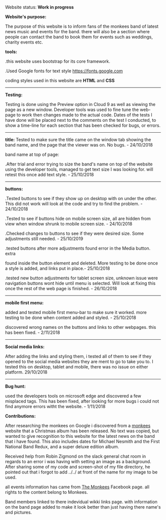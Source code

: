 Website status: <strong>Work in progress</strong>


<strong>Website's purpose:</strong>

The purpose of this website is to inform fans of the monkees band of latest news
music and events for the band. there will also be a section where people can
contact the band to book them for events such as weddings, charity events etc.


<strong>tools:</strong>

.this website uses bootstrap for its core framework.

.Used Google fonts for text style https://fonts.google.com

coding styles used in this website are <strong>HTML</strong> and <strong>CSS</strong>

--------------------------------------------------------------------------------

<strong>Testing:</strong>

Testing is done using the Preview option in Cloud 9 as well as viewing the page 
as a new window. Developer tools was used to fine tune the web-page to work then
changes made to the actual code. Dates of the tests I have done will be placed
next to the comments on the test I conducted, to show a time-line for each section
that has been checked for bugs, or errors.

--------------------------------------------------------------------------------

<strong>title:</strong>
Tested to make sure the title came on the window tab showing the band name, and
the page that the viewer was on. No bugs. - 24/10/2018

band name at top of page:

.After trial and error trying to size the band's name on top of the website
 using the developer tools, managed to get text size I was looking for. will 
 retest this once add text style. - 25/10/2018

--------------------------------------------------------------------------------

<strong>buttons:</strong>

.Tested buttons to see if they show up on desktop with on under the other. This 
 did not work will look at the code and try to find the problem. - 24/10/2018

.Tested to see if buttons hide on mobile screen size, all are hidden from view 
 when window shrunk to mobile screen size. - 24/10/2018 

.Checked changes to buttons to see if they were desired size. Some adjustments
 still needed. - 25/10/2019
 
.tested buttons after more adjustments found error in the Media button. extra 
 </p> found inside the button element and deleted. More testing to be done once
 a style is added, and links put in place.- 25/10/2018
 
.tested new button adjustments for tablet screen size, unknown issue were 
 navigation buttons wont hide until menu is selected. Will look at fixing this 
 once the rest of the web page is finished. - 26/10/2018
 
--------------------------------------------------------------------------------
 
<strong>mobile first menu:</strong>
 
 added and tested mobile first menu-bar to make sure it worked. more testing to 
 be done when content added and styled. - 25/10/2018
 
 discovered wrong names on the buttons and links to other webpages. this has
 been fixed. - 2/11/2018
 
--------------------------------------------------------------------------------

<strong>Social media links:</strong>

After adding the links and styling them, i tested all of them to see if they
opened to the social media websites they are ment to go to take you to. I tested
this on desktop, tablet and mobile, there was no issue on either platform. 29/10/2018
 
--------------------------------------------------------------------------------

<strong>Bug hunt:</strong>

used the developers tools on microsoft edge and discovered a few misplaced tags.
This has been fixed, after looking for more bugs i could not find anymore errors
witht the website. - 1/11/2018
 
<strong>Contributions:</strong>
 
After researching the monkees on Google i discovered from a <a href="https://www
.monkees.com/news?page=1">monkees</a> website that a Christmas album has been released.
No text was copied, but wanted to give recognition to this website for the
latest news on the band that i have found. This also includes dates for Michael
Nesmith and the First National Band Redux, and a super deluxe edition album.

Received help from Robin Zigmond on the slack general chat room in regards to an
error i was having with setting an image as a background. After sharing some of
my code and screen-shot of my file directory, he pointed out that i forgot to add
../../ at front of the name for my image to be used.

all events information has came from <a href="https://www.facebook.com/pg/TheMonkees/events/?ref=page_internal">The Monkees</a>
Facebook page. all rights to the content belong to Monkees.

Band members linked to there indevidual wikki links page. with information on the band page
added to make it look better than just having there name's and pictures.